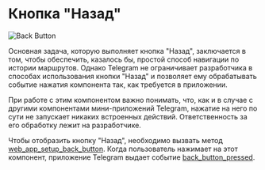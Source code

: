 # Кнопка "Назад"

![Back Button](/components/back-button.png)

Основная задача, которую выполняет кнопка "Назад", заключается в том, чтобы обеспечить, казалось бы, простой способ навигации по
истории маршрутов. Однако Telegram не ограничивает разработчика в способах использования кнопки "Назад" и позволяет ему обрабатывать событие нажатия компонента так, как требуется в приложении.

При работе с этим компонентом важно понимать, что, как и в случае с другими компонентами мини-приложений Telegram, нажатие на него по сути не запускает никаких встроенных действий. Ответственность за его обработку лежит на разработчике.

Чтобы отобразить кнопку "Назад", необходимо вызвать метод [web_app_setup_back_button](methods.md#web-app-setup-back-button). Когда пользователь нажимает на этот компонент, приложение Telegram выдает событие [back_button_pressed](events.md#back-button-pressed).
